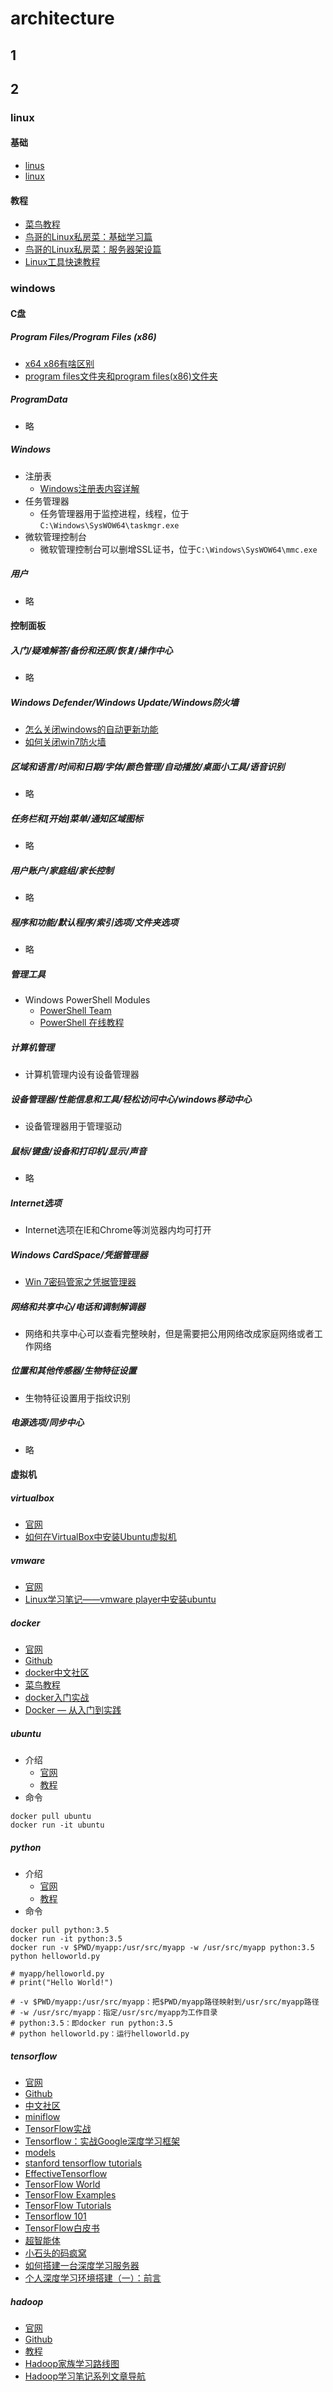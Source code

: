 # architecture

## 1

## 2

### linux

#### 基础

- [linus](https://github.com/torvalds)
- [linux](https://github.com/torvalds/linux)

#### 教程

- [菜鸟教程](http://www.runoob.com/linux/linux-tutorial.html)
- [鸟哥的Linux私房菜：基础学习篇](https://www.gitbook.com/book/wizardforcel/vbird-linux-basic-4e/details)
- [鸟哥的Linux私房菜：服务器架设篇](https://www.gitbook.com/book/wizardforcel/vbird-linux-server-3e/details)
- [Linux工具快速教程](http://linuxtools-rst.readthedocs.io/zh_CN/latest)

### windows

#### C盘

##### Program Files/Program Files (x86)

- [x64 x86有啥区别](http://jingyan.baidu.com/article/fa4125acb30e8228ac709232.html)
- [program files文件夹和program files(x86)文件夹](http://zhidao.baidu.com/question/196893113.html?fr=iks&word=program+files%BA%CDprogram+files%28x86%29&ie=gbk)

##### ProgramData

- 略

##### Windows

- 注册表
  - [Windows注册表内容详解](http://blog.sina.com.cn/s/blog_4d41e2690100q33v.html)
- 任务管理器
  - 任务管理器用于监控进程，线程，位于`C:\Windows\SysWOW64\taskmgr.exe`
- 微软管理控制台
  - 微软管理控制台可以删增SSL证书，位于`C:\Windows\SysWOW64\mmc.exe`

##### 用户

- 略

#### 控制面板

##### 入门/疑难解答/备份和还原/恢复/操作中心

- 略

##### Windows Defender/Windows Update/Windows防火墙

- [怎么关闭windows的自动更新功能](http://jingyan.baidu.com/article/5553fa820914e365a3393472.html)
- [如何关闭win7防火墙](http://jingyan.baidu.com/article/cd4c2979d55c41756e6e60a1.html)

##### 区域和语言/时间和日期/字体/颜色管理/自动播放/桌面小工具/语音识别

- 略

##### 任务栏和[开始]菜单/通知区域图标

- 略

##### 用户账户/家庭组/家长控制

- 略

##### 程序和功能/默认程序/索引选项/文件夹选项

- 略

##### 管理工具

- Windows PowerShell Modules
  - [PowerShell Team](https://github.com/PowerShell)
  - [PowerShell 在线教程](http://www.pstips.net/powershell-online-tutorials)

##### 计算机管理

- 计算机管理内设有设备管理器

##### 设备管理器/性能信息和工具/轻松访问中心/windows移动中心

- 设备管理器用于管理驱动

##### 鼠标/键盘/设备和打印机/显示/声音

- 略

##### Internet选项

- Internet选项在IE和Chrome等浏览器内均可打开

##### Windows CardSpace/凭据管理器

- [Win 7密码管家之凭据管理器](http://jingyan.baidu.com/article/e75aca85b5de36142fdac666.html)

##### 网络和共享中心/电话和调制解调器

- 网络和共享中心可以查看完整映射，但是需要把公用网络改成家庭网络或者工作网络

##### 位置和其他传感器/生物特征设置

- 生物特征设置用于指纹识别

##### 电源选项/同步中心

- 略

#### 虚拟机

##### virtualbox

- [官网](https://www.virtualbox.org)
- [如何在VirtualBox中安装Ubuntu虚拟机](http://www.crifan.com/virtualbox_install_ubuntu_virtual_machine)

##### vmware

- [官网](http://www.vmware.com/cn.html)
- [Linux学习笔记——vmware player中安装ubuntu](http://blog.csdn.net/xukai871105/article/details/25076531)

##### docker

- [官网](http://www.docker.com)
- [Github](https://github.com/docker/docker)
- [docker中文社区](http://www.docker.org.cn/index.html)
- [菜鸟教程](http://www.runoob.com/docker/docker-tutorial.html)
- [docker入门实战](http://yuedu.baidu.com/ebook/d817967416fc700abb68fca1?fr=aladdin&key=docker)
- [Docker — 从入门到实践](https://www.gitbook.com/book/yeasy/docker_practice/details)
  
##### ubuntu

- 介绍
  - [官网](https://www.ubuntu.com/index_kylin)
  - [教程](https://github.com/gaoxinge/os/blob/master/linux/%E6%95%99%E7%A8%8B.md)
- 命令

```shell
docker pull ubuntu
docker run -it ubuntu
```

##### python

- 介绍
  - [官网](https://www.python.org)
  - [教程](https://github.com/THM-TheoreM/Python)
- 命令

```shell
docker pull python:3.5
docker run -it python:3.5
docker run -v $PWD/myapp:/usr/src/myapp -w /usr/src/myapp python:3.5 python helloworld.py

# myapp/helloworld.py
# print("Hello World!")

# -v $PWD/myapp:/usr/src/myapp：把$PWD/myapp路径映射到/usr/src/myapp路径
# -w /usr/src/myapp：指定/usr/src/myapp为工作目录
# python:3.5：即docker run python:3.5
# python helloworld.py：运行helloworld.py
```

##### tensorflow

- [官网](https://www.tensorflow.org)
- [Github](https://github.com/tensorflow)
- [中文社区](http://www.tensorfly.cn)
- [miniflow](https://github.com/tobegit3hub/miniflow)
- [TensorFlow实战](https://book.douban.com/subject/26974266/)
- [Tensorflow：实战Google深度学习框架](https://book.douban.com/subject/26976457/)
- [models](https://github.com/tensorflow/models)
- [stanford tensorflow tutorials](https://github.com/chiphuyen/stanford-tensorflow-tutorials)
- [EffectiveTensorflow](https://github.com/vahidk/EffectiveTensorflow)
- [TensorFlow World](https://github.com/astorfi/TensorFlow-World)
- [TensorFlow Examples](https://github.com/aymericdamien/TensorFlow-Examples)
- [TensorFlow Tutorials](https://github.com/nlintz/TensorFlow-Tutorials)
- [Tensorflow 101](https://github.com/sjchoi86/Tensorflow-101)
- [TensorFlow白皮书](http://www.jianshu.com/p/65dc64e4c81f)
- [超智能体](https://www.gitbook.com/book/yjango/superorganism/details)
- [小石头的码疯窝](http://hacker.duanshishi.com/?cat=18)
- [如何搭建一台深度学习服务器](http://blog.csdn.net/jbddygb/article/details/53333800)
- [个人深度学习环境搭建（一）：前言](http://www.jianshu.com/p/e50e9a5c2f2b)

##### hadoop

- [官网](http://hadoop.apache.org)
- [Github](https://github.com/apache/hadoop)
- [教程](./2/windows/虚拟机/hadoop/教程)
- [Hadoop家族学习路线图](http://blog.fens.me/hadoop-family-roadmap)
- [Hadoop学习笔记系列文章导航](http://www.cnblogs.com/edisonchou/p/4440107.html)

